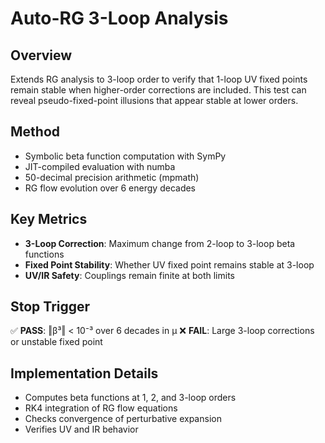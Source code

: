 # Auto-RG 3-Loop Analysis

## Overview
Extends RG analysis to 3-loop order to verify that 1-loop UV fixed points remain stable when higher-order corrections are included. This test can reveal pseudo-fixed-point illusions that appear stable at lower orders.

## Method
- Symbolic beta function computation with SymPy
- JIT-compiled evaluation with numba
- 50-decimal precision arithmetic (mpmath)
- RG flow evolution over 6 energy decades

## Key Metrics
- **3-Loop Correction**: Maximum change from 2-loop to 3-loop beta functions
- **Fixed Point Stability**: Whether UV fixed point remains stable at 3-loop
- **UV/IR Safety**: Couplings remain finite at both limits

## Stop Trigger
✅ **PASS**: ‖β³‖ < 10⁻³ over 6 decades in μ
❌ **FAIL**: Large 3-loop corrections or unstable fixed point

## Implementation Details
- Computes beta functions at 1, 2, and 3-loop orders
- RK4 integration of RG flow equations
- Checks convergence of perturbative expansion
- Verifies UV and IR behavior 